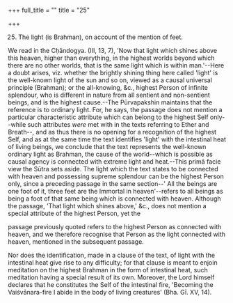+++
full_title = ""
title = "25"

+++


25. The light (is Brahman), on account of the mention of feet.

We read in the Cḥāndogya. (III, 13, 7), 'Now that light which shines above this heaven, higher than everything, in the highest worlds beyond which there are no other worlds, that is the same light which is within man.'--Here a doubt arises, viz. whether the brightly shining thing here called 'light' is the well-known light of the sun and so on, viewed as a causal universal principle (Brahman); or the all-knowing, &c., highest Person of infinite splendour, who is different in nature from all sentient and non-sentient beings, and is the highest cause.--The Pūrvapakshin maintains that the reference is to ordinary light. For, he says, the passage does not mention a particular characteristic attribute which can belong to the highest Self only--while such attributes _were_ met with in the texts referring to Ether and Breath--, and as thus there is no opening for a recognition of the highest Self, and as at the same time the text identifies 'light' with the intestinal heat of living beings, we conclude that the text represents the well-known ordinary light as Brahman, the cause of the world--which is possible as causal agency is connected with extreme light and heat.--This primā facie view the Sūtra sets aside. The light which the text states to be connected with heaven and possessing supreme splendour can be the highest Person only, since a preceding passage in the same section--' All the beings are one foot of it, three feet are the Immortal in heaven'--refers to all beings as being a foot of that same being which is connected with heaven. Although the passage, 'That light which shines above,' &c., does not mention a special attribute of the highest Person, yet the

passage previously quoted refers to the highest Person as connected with heaven, and we therefore recognise that Person as the light connected with heaven, mentioned in the subsequent passage.

Nor does the identification, made in a clause of the text, of light with the intestinal heat give rise to any difficulty; for that clause is meant to enjoin meditation on the highest Brahman in the form of intestinal heat, such meditation having a special result of its own. Moreover, the Lord himself declares that he constitutes the Self of the intestinal fire, 'Becoming the Vaiśvānara-fire I abide in the body of living creatures' (Bha. Gī. XV, 14).

